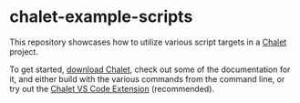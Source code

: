 # chalet-example-scripts

This repository showcases how to utilize various script targets in a [Chalet](https://www.chalet-work.space) project.

To get started, [download Chalet](https://www.chalet-work.space/download), check out some of the documentation for it, and either build with the various commands from the command line, or try out the [Chalet VS Code Extension](https://marketplace.visualstudio.com/items?itemName=chalet-org.vscode-chalet) (recommended).
